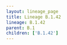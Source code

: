```yaml
---
layout: lineage_page
title: Lineage B.1.42
lineage: B.1.42
parent: B.1
children: ['B.1.42']
---
```

